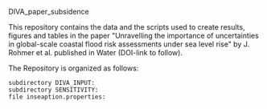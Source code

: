 DIVA_paper_subsidence

This repository contains the data and the scripts used to create results, figures and tables in the paper "Unravelling the importance of uncertainties in global-scale coastal flood risk assessments under sea level rise" by J. Rohmer et al. published in Water (DOI-link to follow).

The Repository is organized as follows:

    subdirectory DIVA_INPUT:
    subdirectory SENSITIVITY:
    file inseaption.properties:

        
